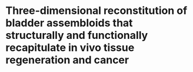 # Three-dimensional reconstitution of bladder assembloids that structurally and functionally recapitulate in vivo tissue regeneration and cancer
